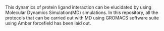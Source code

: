 This dynamics of protein ligand interaction can be elucidated by using Molecular Dynamics Simulation(MD) simulations.
In this repository, all the protocols that can be carried out with MD
using GROMACS software suite using Amber forcefield has been laid out.
